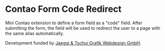 Contao Form Code Redirect
===================

Mini Contao extension to define a form field as a "code" field. After submitting the form, the field will be used to redirect the user to a page with the same alias automatically.

Development funded by [Jaeggi & Tschui Grafik Webdesign GmbH](http://www.jaeggitschui.ch/).
